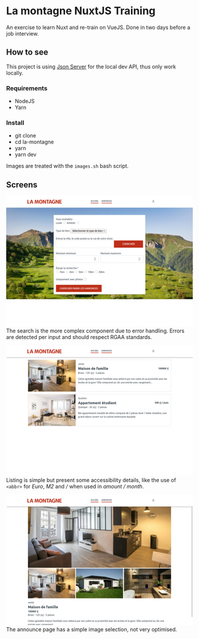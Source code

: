 # La montagne NuxtJS Training

An exercise to learn Nuxt and re-train on VueJS. Done in two days before a job interview.

## How to see

This project is using [Json Server](https://github.com/typicode/json-server) for the local dev API, thus only work locally.

### Requirements

- NodeJS
- Yarn

### Install

- git clone
- cd la-montagne
- yarn
- yarn dev

Images are treated with the `images.sh` bash script.

## Screens

![Homepage And Search](image1.png)
The search is the more complex component due to error handling. Errors are detected per input and should respect RGAA standards.

![Announces listing](image2.png)
Listing is simple but present some accessibility details, like the use of `<abbr>` for *Euro*, *M2* and */* when used in *amount / month*.

![Announce page](image3.png)
The announce page has a simple image selection, not very optimised.